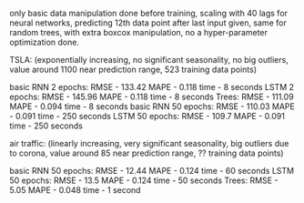only basic data manipulation done before training, scaling with 40 lags for neural networks, predicting 12th data point after last input given, same for random trees, with extra boxcox manipulation, no a hyper-parameter optimization done.


TSLA: (exponentially increasing, no significant seasonality, no big outliers, value around 1100 near prediction range, 523 training data points)


  basic RNN 2 epochs: 
    RMSE - 133.42
    MAPE - 0.118
    time - 8 seconds
  LSTM 2 epochs:
    RMSE - 145.96
    MAPE - 0.118
    time - 8 seconds
  Trees:
    RMSE - 111.09
    MAPE - 0.094
    time - 8 seconds
  basic RNN 50 epochs: 
    RMSE - 110.03
    MAPE - 0.091
    time - 250 seconds
  LSTM 50 epochs:
    RMSE - 109.7
    MAPE - 0.091
    time - 250 seconds


air traffic: (linearly increasing, very significant seasonality, big outliers due to corona, value around 85 near prediction range, ?? training data points)


  basic RNN 50 epochs: 
    RMSE - 12.44
    MAPE - 0.124
    time - 60 seconds
  LSTM 50 epochs:
    RMSE - 13.5
    MAPE - 0.124
    time - 50 seconds
  Trees:
    RMSE - 5.05
    MAPE - 0.048
    time - 1 second
